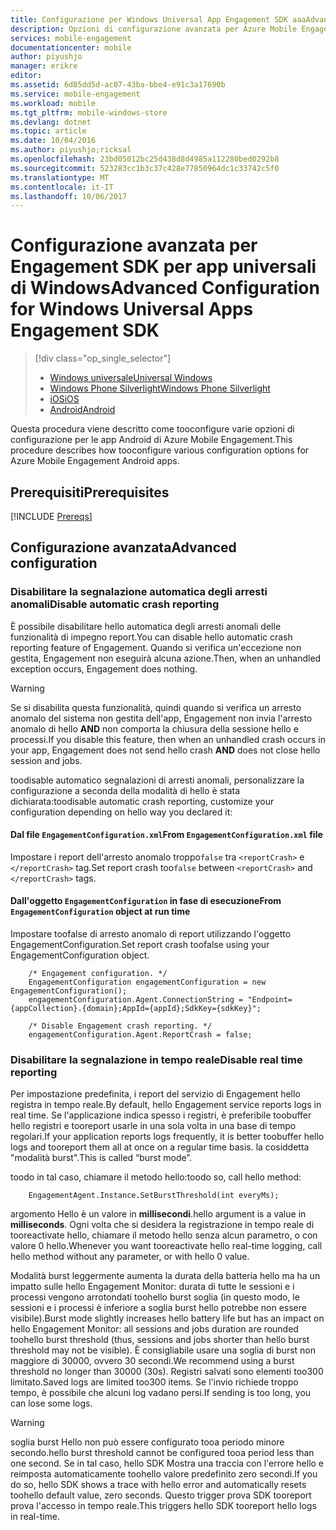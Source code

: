 ```yaml
---
title: Configurazione per Windows Universal App Engagement SDK aaaAdvanced
description: Opzioni di configurazione avanzata per Azure Mobile Engagement per app universali di Windows
services: mobile-engagement
documentationcenter: mobile
author: piyushjo
manager: erikre
editor: 
ms.assetid: 6d85dd5d-ac07-43ba-bbe4-e91c3a17690b
ms.service: mobile-engagement
ms.workload: mobile
ms.tgt_pltfrm: mobile-windows-store
ms.devlang: dotnet
ms.topic: article
ms.date: 10/04/2016
ms.author: piyushjo;ricksal
ms.openlocfilehash: 23bd05012bc25d438d8d4985a112280bed0292b8
ms.sourcegitcommit: 523283cc1b3c37c428e77850964dc1c33742c5f0
ms.translationtype: MT
ms.contentlocale: it-IT
ms.lasthandoff: 10/06/2017
---
```

# <a name="advanced-configuration-for-windows-universal-apps-engagement-sdk"></a><span data-ttu-id="f5229-103">Configurazione avanzata per Engagement SDK per app universali di Windows</span><span class="sxs-lookup"><span data-stu-id="f5229-103">Advanced Configuration for Windows Universal Apps Engagement SDK</span></span>
> [!div class="op_single_selector"]
> * [<span data-ttu-id="f5229-104">Windows universale</span><span class="sxs-lookup"><span data-stu-id="f5229-104">Universal Windows</span></span>](mobile-engagement-windows-store-advanced-configuration.md)
> * [<span data-ttu-id="f5229-105">Windows Phone Silverlight</span><span class="sxs-lookup"><span data-stu-id="f5229-105">Windows Phone Silverlight</span></span>](mobile-engagement-windows-phone-integrate-engagement.md)
> * [<span data-ttu-id="f5229-106">iOS</span><span class="sxs-lookup"><span data-stu-id="f5229-106">iOS</span></span>](mobile-engagement-ios-integrate-engagement.md)
> * [<span data-ttu-id="f5229-107">Android</span><span class="sxs-lookup"><span data-stu-id="f5229-107">Android</span></span>](mobile-engagement-android-advanced-configuration.md)
> 
> 

<span data-ttu-id="f5229-108">Questa procedura viene descritto come tooconfigure varie opzioni di configurazione per le app Android di Azure Mobile Engagement.</span><span class="sxs-lookup"><span data-stu-id="f5229-108">This procedure describes how tooconfigure various configuration options for Azure Mobile Engagement Android apps.</span></span>

## <a name="prerequisites"></a><span data-ttu-id="f5229-109">Prerequisiti</span><span class="sxs-lookup"><span data-stu-id="f5229-109">Prerequisites</span></span>
[!INCLUDE [Prereqs](../../includes/mobile-engagement-windows-store-prereqs.md)]

## <a name="advanced-configuration"></a><span data-ttu-id="f5229-110">Configurazione avanzata</span><span class="sxs-lookup"><span data-stu-id="f5229-110">Advanced configuration</span></span>
### <a name="disable-automatic-crash-reporting"></a><span data-ttu-id="f5229-111">Disabilitare la segnalazione automatica degli arresti anomali</span><span class="sxs-lookup"><span data-stu-id="f5229-111">Disable automatic crash reporting</span></span>
<span data-ttu-id="f5229-112">È possibile disabilitare hello automatica degli arresti anomali delle funzionalità di impegno report.</span><span class="sxs-lookup"><span data-stu-id="f5229-112">You can disable hello automatic crash reporting feature of Engagement.</span></span> <span data-ttu-id="f5229-113">Quando si verifica un'eccezione non gestita, Engagement non eseguirà alcuna azione.</span><span class="sxs-lookup"><span data-stu-id="f5229-113">Then, when an unhandled exception occurs, Engagement does nothing.</span></span>

> [!WARNING]
> <span data-ttu-id="f5229-114">Se si disabilita questa funzionalità, quindi quando si verifica un arresto anomalo del sistema non gestita dell'app, Engagement non invia l'arresto anomalo di hello **AND** non comporta la chiusura della sessione hello e processi.</span><span class="sxs-lookup"><span data-stu-id="f5229-114">If you disable this feature, then when an unhandled crash occurs in your app, Engagement does not send hello crash **AND** does not close hello session and jobs.</span></span>
> 
> 

<span data-ttu-id="f5229-115">toodisable automatico segnalazioni di arresti anomali, personalizzare la configurazione a seconda della modalità di hello è stata dichiarata:</span><span class="sxs-lookup"><span data-stu-id="f5229-115">toodisable automatic crash reporting, customize your configuration depending on hello way you declared it:</span></span>

#### <a name="from-engagementconfigurationxml-file"></a><span data-ttu-id="f5229-116">Dal file `EngagementConfiguration.xml`</span><span class="sxs-lookup"><span data-stu-id="f5229-116">From `EngagementConfiguration.xml` file</span></span>
<span data-ttu-id="f5229-117">Impostare i report dell'arresto anomalo troppo`false` tra `<reportCrash>` e `</reportCrash>` tag.</span><span class="sxs-lookup"><span data-stu-id="f5229-117">Set report crash too`false` between `<reportCrash>` and `</reportCrash>` tags.</span></span>

#### <a name="from-engagementconfiguration-object-at-run-time"></a><span data-ttu-id="f5229-118">Dall'oggetto `EngagementConfiguration` in fase di esecuzione</span><span class="sxs-lookup"><span data-stu-id="f5229-118">From `EngagementConfiguration` object at run time</span></span>
<span data-ttu-id="f5229-119">Impostare toofalse di arresto anomalo di report utilizzando l'oggetto EngagementConfiguration.</span><span class="sxs-lookup"><span data-stu-id="f5229-119">Set report crash toofalse using your EngagementConfiguration object.</span></span>

        /* Engagement configuration. */
        EngagementConfiguration engagementConfiguration = new EngagementConfiguration();
        engagementConfiguration.Agent.ConnectionString = "Endpoint={appCollection}.{domain};AppId={appId};SdkKey={sdkKey}";

        /* Disable Engagement crash reporting. */
        engagementConfiguration.Agent.ReportCrash = false;

### <a name="disable-real-time-reporting"></a><span data-ttu-id="f5229-120">Disabilitare la segnalazione in tempo reale</span><span class="sxs-lookup"><span data-stu-id="f5229-120">Disable real time reporting</span></span>
<span data-ttu-id="f5229-121">Per impostazione predefinita, i report del servizio di Engagement hello registra in tempo reale.</span><span class="sxs-lookup"><span data-stu-id="f5229-121">By default, hello Engagement service reports logs in real time.</span></span> <span data-ttu-id="f5229-122">Se l'applicazione indica spesso i registri, è preferibile toobuffer hello registri e tooreport usarle in una sola volta in una base di tempo regolari.</span><span class="sxs-lookup"><span data-stu-id="f5229-122">If your application reports logs frequently, it is better toobuffer hello logs and tooreport them all at once on a regular time basis.</span></span> <span data-ttu-id="f5229-123">la cosiddetta "modalità burst".</span><span class="sxs-lookup"><span data-stu-id="f5229-123">This is called “burst mode”.</span></span>

<span data-ttu-id="f5229-124">toodo in tal caso, chiamare il metodo hello:</span><span class="sxs-lookup"><span data-stu-id="f5229-124">toodo so, call hello method:</span></span>

        EngagementAgent.Instance.SetBurstThreshold(int everyMs);

<span data-ttu-id="f5229-125">argomento Hello è un valore in **millisecondi**.</span><span class="sxs-lookup"><span data-stu-id="f5229-125">hello argument is a value in **milliseconds**.</span></span> <span data-ttu-id="f5229-126">Ogni volta che si desidera la registrazione in tempo reale di tooreactivate hello, chiamare il metodo hello senza alcun parametro, o con valore 0 hello.</span><span class="sxs-lookup"><span data-stu-id="f5229-126">Whenever you want tooreactivate hello real-time logging, call hello method without any parameter, or with hello 0 value.</span></span>

<span data-ttu-id="f5229-127">Modalità burst leggermente aumenta la durata della batteria hello ma ha un impatto sulle hello Engagement Monitor: durata di tutte le sessioni e i processi vengono arrotondati toohello burst soglia (in questo modo, le sessioni e i processi è inferiore a soglia burst hello potrebbe non essere visibile).</span><span class="sxs-lookup"><span data-stu-id="f5229-127">Burst mode slightly increases hello battery life but has an impact on hello Engagement Monitor: all sessions and jobs duration are rounded toohello burst threshold (thus, sessions and jobs shorter than hello burst threshold may not be visible).</span></span> <span data-ttu-id="f5229-128">È consigliabile usare una soglia di burst non maggiore di 30000, ovvero 30 secondi.</span><span class="sxs-lookup"><span data-stu-id="f5229-128">We recommend using a burst threshold no longer than 30000 (30s).</span></span> <span data-ttu-id="f5229-129">Registri salvati sono elementi too300 limitato.</span><span class="sxs-lookup"><span data-stu-id="f5229-129">Saved logs are limited too300 items.</span></span> <span data-ttu-id="f5229-130">Se l'invio richiede troppo tempo, è possibile che alcuni log vadano persi.</span><span class="sxs-lookup"><span data-stu-id="f5229-130">If sending is too long, you can lose some logs.</span></span>

> [!WARNING]
> <span data-ttu-id="f5229-131">soglia burst Hello non può essere configurato tooa periodo minore secondo.</span><span class="sxs-lookup"><span data-stu-id="f5229-131">hello burst threshold cannot be configured tooa period less than one second.</span></span> <span data-ttu-id="f5229-132">Se in tal caso, hello SDK Mostra una traccia con l'errore hello e reimposta automaticamente toohello valore predefinito zero secondi.</span><span class="sxs-lookup"><span data-stu-id="f5229-132">If you do so, hello SDK shows a trace with hello error and automatically resets toohello default value, zero seconds.</span></span> <span data-ttu-id="f5229-133">Questo trigger prova SDK tooreport prova l'accesso in tempo reale.</span><span class="sxs-lookup"><span data-stu-id="f5229-133">This triggers hello SDK tooreport hello logs in real-time.</span></span>
> 
> 

[here]:http://www.nuget.org/packages/Capptain.WindowsCS
[NuGet website]:http://docs.nuget.org/docs/start-here/overview
